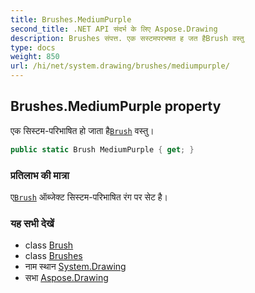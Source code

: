 ```yaml
---
title: Brushes.MediumPurple
second_title: .NET API संदर्भ के लिए Aspose.Drawing
description: Brushes संपत्त. एक सस्टमपरभषत ह जत हैBrush वस्तु
type: docs
weight: 850
url: /hi/net/system.drawing/brushes/mediumpurple/
---
```

## Brushes.MediumPurple property

एक सिस्टम-परिभाषित हो जाता है[`Brush`](../../brush/) वस्तु।

```csharp
public static Brush MediumPurple { get; }
```

### प्रतिलाभ की मात्रा

ए[`Brush`](../../brush/) ऑब्जेक्ट सिस्टम-परिभाषित रंग पर सेट है।

### यह सभी देखें

* class [Brush](../../brush/)
* class [Brushes](../)
* नाम स्थान [System.Drawing](../../brushes/)
* सभा [Aspose.Drawing](../../../)


